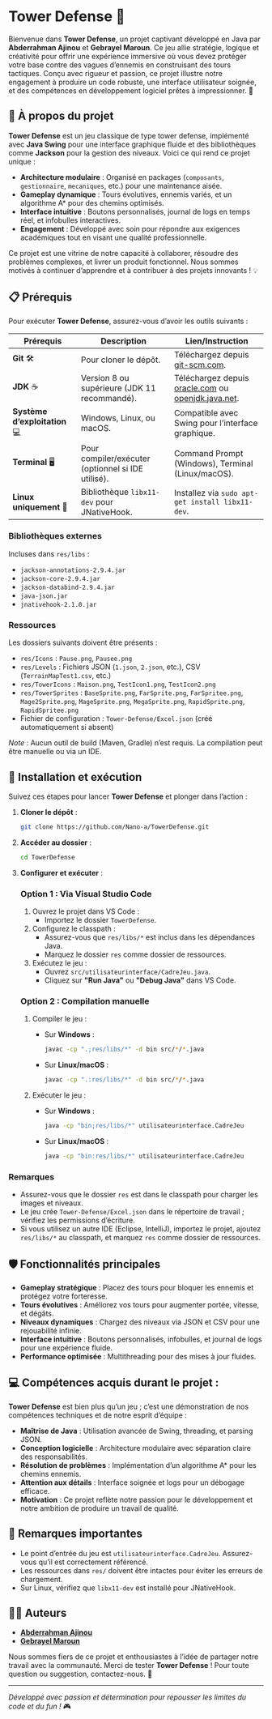 # Tower Defense 🏰

Bienvenue dans **Tower Defense**, un projet captivant développé en Java par **Abderrahman Ajinou** et **Gebrayel Maroun**. Ce jeu allie stratégie, logique et créativité pour offrir une expérience immersive où vous devez protéger votre base contre des vagues d’ennemis en construisant des tours tactiques. Conçu avec rigueur et passion, ce projet illustre notre engagement à produire un code robuste, une interface utilisateur soignée, et des compétences en développement logiciel prêtes à impressionner. 🚀

## 🎯 À propos du projet

**Tower Defense** est un jeu classique de type tower defense, implémenté avec **Java Swing** pour une interface graphique fluide et des bibliothèques comme **Jackson** pour la gestion des niveaux. Voici ce qui rend ce projet unique :

- **Architecture modulaire** : Organisé en packages (`composants`, `gestionnaire`, `mecaniques`, etc.) pour une maintenance aisée.
- **Gameplay dynamique** : Tours évolutives, ennemis variés, et un algorithme A* pour des chemins optimisés.
- **Interface intuitive** : Boutons personnalisés, journal de logs en temps réel, et infobulles interactives.
- **Engagement** : Développé avec soin pour répondre aux exigences académiques tout en visant une qualité professionnelle.

Ce projet est une vitrine de notre capacité à collaborer, résoudre des problèmes complexes, et livrer un produit fonctionnel. Nous sommes motivés à continuer d’apprendre et à contribuer à des projets innovants ! 💡

## 📋 Prérequis

Pour exécuter **Tower Defense**, assurez-vous d’avoir les outils suivants :

| Prérequis | Description | Lien/Instruction |
|-----------|-------------|------------------|
| **Git** 🛠️ | Pour cloner le dépôt. | Téléchargez depuis [git-scm.com](https://git-scm.com). |
| **JDK** ☕ | Version 8 ou supérieure (JDK 11 recommandé). | Téléchargez depuis [oracle.com](https://www.oracle.com/java/technologies/javase-downloads.html) ou [openjdk.java.net](https://openjdk.java.net). |
| **Système d’exploitation** 💻 | Windows, Linux, ou macOS. | Compatible avec Swing pour l’interface graphique. |
| **Terminal** 🖥️ | Pour compiler/exécuter (optionnel si IDE utilisé). | Command Prompt (Windows), Terminal (Linux/macOS). |
| **Linux uniquement** 🐧 | Bibliothèque `libx11-dev` pour JNativeHook. | Installez via `sudo apt-get install libx11-dev`. |

### Bibliothèques externes

Incluses dans `res/libs` :

- `jackson-annotations-2.9.4.jar`
- `jackson-core-2.9.4.jar`
- `jackson-databind-2.9.4.jar`
- `java-json.jar`
- `jnativehook-2.1.0.jar`

### Ressources

Les dossiers suivants doivent être présents :

- `res/Icons` : `Pause.png`, `Pausee.png`
- `res/Levels` : Fichiers JSON (`1.json`, `2.json`, etc.), CSV (`TerrainMapTest1.csv`, etc.)
- `res/TowerIcons` : `Maison.png`, `TestIcon1.png`, `TestIcon2.png`
- `res/TowerSprites` : `BaseSprite.png`, `FarSprite.png`, `FarSpritee.png`, `Mage2Sprite.png`, `MageSprite.png`, `MegaSprite.png`, `RapidSprite.png`, `RapidSpritee.png`
- Fichier de configuration : `Tower-Defense/Excel.json` (créé automatiquement si absent)

*Note* : Aucun outil de build (Maven, Gradle) n’est requis. La compilation peut être manuelle ou via un IDE.

## 🚀 Installation et exécution

Suivez ces étapes pour lancer **Tower Defense** et plonger dans l’action :

1. **Cloner le dépôt** :

   ```bash
   git clone https://github.com/Nano-a/TowerDefense.git

2. **Accéder au dossier** :

   ```bash
   cd TowerDefense
   ```

3. **Configurer et exécuter** :

   ### Option 1 : Via Visual Studio Code

   1. Ouvrez le projet dans VS Code :
      - Importez le dossier `TowerDefense`.
   2. Configurez le classpath :
      - Assurez-vous que `res/libs/*` est inclus dans les dépendances Java.
      - Marquez le dossier `res` comme dossier de ressources.
   3. Exécutez le jeu :
      - Ouvrez `src/utilisateurinterface/CadreJeu.java`.
      - Cliquez sur **"Run Java"** ou **"Debug Java"** dans VS Code.

   ### Option 2 : Compilation manuelle

   1. Compiler le jeu :
      - Sur **Windows** :

        ```bash
        javac -cp ".;res/libs/*" -d bin src/*/*.java
        ```
      - Sur **Linux/macOS** :

        ```bash
        javac -cp ".:res/libs/*" -d bin src/*/*.java
        ```
   2. Exécuter le jeu :
      - Sur **Windows** :

        ```bash
        java -cp "bin;res/libs/*" utilisateurinterface.CadreJeu
        ```
      - Sur **Linux/macOS** :

        ```bash
        java -cp "bin:res/libs/*" utilisateurinterface.CadreJeu
        ```

### Remarques

- Assurez-vous que le dossier `res` est dans le classpath pour charger les images et niveaux.
- Le jeu crée `Tower-Defense/Excel.json` dans le répertoire de travail ; vérifiez les permissions d’écriture.
- Si vous utilisez un autre IDE (Eclipse, IntelliJ), importez le projet, ajoutez `res/libs/*` au classpath, et marquez `res` comme dossier de ressources.

## 🛡️ Fonctionnalités principales

- **Gameplay stratégique** : Placez des tours pour bloquer les ennemis et protégez votre forteresse.
- **Tours évolutives** : Améliorez vos tours pour augmenter portée, vitesse, et dégâts.
- **Niveaux dynamiques** : Chargez des niveaux via JSON et CSV pour une rejouabilité infinie.
- **Interface intuitive** : Boutons personnalisés, infobulles, et journal de logs pour une expérience fluide.
- **Performance optimisée** : Multithreading pour des mises à jour fluides.

## 💻 Compétences acquis durant le projet : 

**Tower Defense** est bien plus qu’un jeu ; c’est une démonstration de nos compétences techniques et de notre esprit d’équipe :

- **Maîtrise de Java** : Utilisation avancée de Swing, threading, et parsing JSON.
- **Conception logicielle** : Architecture modulaire avec séparation claire des responsabilités.
- **Résolution de problèmes** : Implémentation d’un algorithme A* pour les chemins ennemis.
- **Attention aux détails** : Interface soignée et logs pour un débogage efficace.
- **Motivation** : Ce projet reflète notre passion pour le développement et notre ambition de produire un travail de qualité.

## 📝 Remarques importantes

- Le point d’entrée du jeu est `utilisateurinterface.CadreJeu`. Assurez-vous qu’il est correctement référencé.
- Les ressources dans `res/` doivent être intactes pour éviter les erreurs de chargement.
- Sur Linux, vérifiez que `libx11-dev` est installé pour JNativeHook.

## 👨‍💻 Auteurs

- **[Abderrahman Ajinou](https://github.com/Nano-a)**
- **[Gebrayel Maroun](https://github.com/Maroun2424)**

Nous sommes fiers de ce projet et enthousiastes à l’idée de partager notre travail avec la communauté. Merci de tester **Tower Defense** ! Pour toute question ou suggestion, contactez-nous. 🙌

---

*Développé avec passion et détermination pour repousser les limites du code et du fun !* 🎮